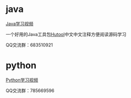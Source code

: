# java

[Java学习视频](https://edu.aliyun.com/roadmap/java?source=5176.11533457&userCode=p1s8inj4&type=copy)

一个好用的Java工具包[Hutool](https://hutool.cn)中文中文注释方便阅读源码学习

QQ交流群：683510921

# python

[Python学习视频](https://edu.aliyun.com/roadmap/python?source=5176.11533457&userCode=p1s8inj4&type=copy)

QQ交流群：785669596
